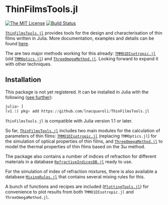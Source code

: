 # ThinFilmsTools.jl

[![The MIT License](https://img.shields.io/badge/license-MIT-orange.svg?style=flat-square)](http://opensource.org/licenses/MIT)
[![Build Status](https://travis-ci.com/lnacquaroli/ThinFilmsTools.jl.svg?branch=master)](https://travis-ci.com/lnacquaroli/ThinFilmsTools.jl)

[`ThinFilmsTools.jl`](https://github.com/lnacquaroli/ThinFilmsTools.jl/wiki/Home) provides tools for the design and characterisation of thin films written in Julia. More documentation, examples and details can be found [here](https://github.com/lnacquaroli/ThinFilmsTools.jl/wiki/Home).

The are two major methods working for this already: [`TMMO1DIsotropic.jl`](https://github.com/lnacquaroli/ThinFilmsTools.jl/wiki/TMMO1DIsotropic.jl) (old [`TMMOptics.jl`](https://github.com/lnacquaroli/TMMOptics.jl)) and [`ThreeOmegaMethod.jl`](https://github.com/lnacquaroli/ThinFilmsTools.jl/wiki/ThreeOmegaMethod.jl). Looking forward to expand it with other techniques.

## Installation

This package is not yet registered. It can be installed in Julia with the following ([see further](https://docs.julialang.org/en/v1/stdlib/Pkg/index.html#Adding-unregistered-packages-1)):
```julia
julia> ]
(v1.1) pkg> add https://github.com/lnacquaroli/ThinFilmsTools.jl
```

`ThinFilmsTools.jl` is compatible with Julia version 1.1 or later.

So far, [`ThinFilmsTools.jl`](https://github.com/lnacquaroli/ThinFilmsTools.jl/wiki/Home) includes two main modules for the calculation of parameters of thin films: [`TMMO1DIsotropic.jl`](https://github.com/lnacquaroli/ThinFilmsTools.jl/wiki/TMMO1DIsotropic.jl) (replacing `TMMOptics.jl`) for the simulation of optical properties of thin films, and [`ThreeOmegaMethod.jl`](https://github.com/lnacquaroli/ThinFilmsTools.jl/wiki/ThreeOmegaMethod.jl) to model the thermal properties of thin films based on the 3ω method.

The package also contains a number of indices of refraction for different materials in a database [`RefractiveIndicesDB.jl`](https://github.com/lnacquaroli/ThinFilmsTools.jl/wiki/RefractiveIndicesDB.jl) ready to use.

For the simulation of index of refraction mixtures, there is also available a database [`MixingRules.jl`](https://github.com/lnacquaroli/ThinFilmsTools.jl/wiki/MixingRules.jl) that contains several mixing rules for this.

A bunch of functions and recipes are included ([`PlottingTools.jl`](https://github.com/lnacquaroli/ThinFilmsTools.jl/wiki/PlottingTools.jl)) for convenience to plot results from both `TMMO1DIsotropic.jl` and `ThreeOmegaMethod.jl`.

